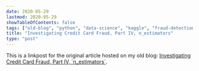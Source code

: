 ```yaml
---
date: 2020-05-29
lastmod: 2020-05-29
showTableOfContents: false
tags: ["old-blog", "python", "data-science", "kaggle", "fraud-detection", "credit-card-fraud", "n_estimators"]
title: "Investigating Credit Card Fraud, Part IV, n_estimators"
type: "post"
---
```


This is a linkpost for the original article hosted on my old blog: [Investigating Credit Card Fraud, Part IV, \`n_estimators\`](https://lovkush-a.github.io/python/data%20science/2020/05/29/creditcard4.html). 